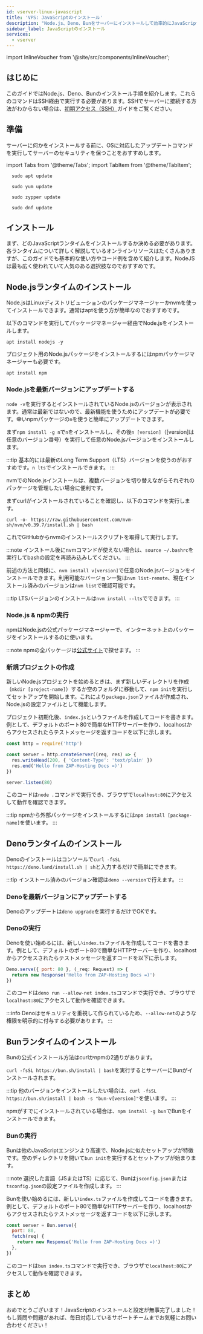 ```yaml
---
id: vserver-linux-javascript
title: 'VPS: JavaScriptのインストール'
description: "Node.js、Deno、Bunをサーバーにインストールして効率的にJavaScriptランタイムを管理する方法を発見しよう → 今すぐ詳しく見る"
sidebar_label: JavaScriptのインストール
services:
  - vserver
---
```


import InlineVoucher from '@site/src/components/InlineVoucher';

## はじめに

このガイドではNode.js、Deno、Bunのインストール手順を紹介します。これらのコマンドはSSH経由で実行する必要があります。SSHでサーバーに接続する方法がわからない場合は、[初期アクセス（SSH）](vserver-linux-ssh.md)ガイドをご覧ください。

<InlineVoucher />

## 準備

サーバーに何かをインストールする前に、OSに対応したアップデートコマンドを実行してサーバーのセキュリティを保つことをおすすめします。

import Tabs from '@theme/Tabs';
import TabItem from '@theme/TabItem';

<Tabs>
<TabItem value="ubuntu-debian" label="Ubuntu & Debian" default>

```
  sudo apt update
```

</TabItem>
<TabItem value="centos" label="CentOS">

```
  sudo yum update
```

</TabItem>
<TabItem value="opensuse" label="OpenSUSE">

```
  sudo zypper update
```

</TabItem>
<TabItem value="fedora" label="Fedora">

```
  sudo dnf update
```

</TabItem>
</Tabs>

## インストール

まず、どのJavaScriptランタイムをインストールするか決める必要があります。各ランタイムについて詳しく解説しているオンラインリソースはたくさんありますが、このガイドでも基本的な使い方やコード例を含めて紹介します。NodeJSは最も広く使われていて人気のある選択肢なのでおすすめです。

<Tabs>
<TabItem value="NodeJS Runtime" label="NodeJS" default>

## Node.jsランタイムのインストール

Node.jsはLinuxディストリビューションのパッケージマネージャーかnvmを使ってインストールできます。通常はaptを使う方が簡単なのでおすすめです。

<Tabs>
<TabItem value="apt" label="パッケージマネージャー" default>

以下のコマンドを実行してパッケージマネージャー経由でNode.jsをインストールします。

```
apt install nodejs -y
```

プロジェクト用のNode.jsパッケージをインストールするにはnpmパッケージマネージャーも必要です。

```
apt install npm
```

### Node.jsを最新バージョンにアップデートする

`node -v`を実行するとインストールされているNode.jsのバージョンが表示されます。通常は最新ではないので、最新機能を使うためにアップデートが必要です。幸いnpmパッケージの`n`を使うと簡単にアップデートできます。

まず`npm install -g n`で`n`をインストールし、その後`n [version]`（[version]は任意のバージョン番号）を実行して任意のNode.jsバージョンをインストールします。

:::tip
基本的には最新のLong Term Support（LTS）バージョンを使うのがおすすめです。`n lts`でインストールできます。
:::

</TabItem>
<TabItem value="nvm" label="nvm">

nvmでのNode.jsインストールは、複数バージョンを切り替えながらそれぞれのパッケージを管理したい場合に便利です。

まずcurlがインストールされていることを確認し、以下のコマンドを実行します。

```
curl -o- https://raw.githubusercontent.com/nvm-sh/nvm/v0.39.7/install.sh | bash
```

これでGitHubからnvmのインストールスクリプトを取得して実行します。

:::note
インストール後にnvmコマンドが使えない場合は、`source ~/.bashrc`を実行してbashの設定を再読み込みしてください。
:::

前述の方法と同様に、`nvm install v[version]`で任意のNode.jsバージョンをインストールできます。利用可能なバージョン一覧は`nvm list-remote`、現在インストール済みのバージョンは`nvm list`で確認可能です。

:::tip
LTSバージョンのインストールは`nvm install --lts`でできます。
:::

</TabItem>
</Tabs>

### Node.js & npmの実行

npmはNode.jsの公式パッケージマネージャーで、インターネット上のパッケージをインストールするのに使います。

:::note
npmの全パッケージは[公式サイト](https://www.npmjs.com/)で探せます。
:::

### 新規プロジェクトの作成

新しいNode.jsプロジェクトを始めるときは、まず新しいディレクトリを作成（`mkdir [project-name]`）するか空のフォルダに移動して、`npm init`を実行してセットアップを開始します。これにより`package.json`ファイルが作成され、Node.jsの設定ファイルとして機能します。

プロジェクト初期化後、`index.js`というファイルを作成してコードを書きます。例として、デフォルトのポート80で簡単なHTTPサーバーを作り、localhostからアクセスされたらテストメッセージを返すコードを以下に示します。

```js
const http = require('http')

const server = http.createServer((req, res) => {
  res.writeHead(200, { 'Content-Type': 'text/plain' })
  res.end('Hello from ZAP-Hosting Docs =)')
})

server.listen(80)
```

このコードは`node .`コマンドで実行でき、ブラウザで`localhost:80`にアクセスして動作を確認できます。

:::tip
npmから外部パッケージをインストールするには`npm install [package-name]`を使います。
:::

</TabItem>

<TabItem value="Deno Runtime" label="Deno" default>

## Denoランタイムのインストール

Denoのインストールはコンソールで`curl -fsSL https://deno.land/install.sh | sh`と入力するだけで簡単にできます。

:::tip
インストール済みのバージョン確認は`deno --version`で行えます。
:::

### Denoを最新バージョンにアップデートする

Denoのアップデートは`deno upgrade`を実行するだけでOKです。

### Denoの実行

Denoを使い始めるには、新しい`index.ts`ファイルを作成してコードを書きます。例として、デフォルトのポート80で簡単なHTTPサーバーを作り、localhostからアクセスされたらテストメッセージを返すコードを以下に示します。

```js
Deno.serve({ port: 80 }, (_req: Request) => {
  return new Response('Hello from ZAP-Hosting Docs =)')
})
```

このコードは`deno run --allow-net index.ts`コマンドで実行でき、ブラウザで`localhost:80`にアクセスして動作を確認できます。

:::info
Denoはセキュリティを重視して作られているため、`--allow-net`のような権限を明示的に付与する必要があります。
:::

</TabItem>

<TabItem value="Bun Runtime" label="Bun" default>

## Bunランタイムのインストール

Bunの公式インストール方法はcurlかnpmの2通りがあります。

<Tabs>
<TabItem value="curl" label="curl" default>

`curl -fsSL https://bun.sh/install | bash`を実行するとサーバーにBunがインストールされます。

:::tip
他のバージョンをインストールしたい場合は、`curl -fsSL https://bun.sh/install | bash -s "bun-v[version]"`を使います。
:::

</TabItem>
<TabItem value="npm" label="npm">

npmがすでにインストールされている場合は、`npm install -g bun`でBunをインストールできます。

</TabItem>
</Tabs>

### Bunの実行

Bunは他のJavaScriptエンジンより高速で、Node.jsに似たセットアップが特徴です。空のディレクトリを開いて`bun init`を実行するとセットアップが始まります。

:::note
選択した言語（JSまたはTS）に応じて、Bunは`jsconfig.json`または`tsconfig.json`の設定ファイルを作成します。
:::

Bunを使い始めるには、新しい`index.ts`ファイルを作成してコードを書きます。例として、デフォルトのポート80で簡単なHTTPサーバーを作り、localhostからアクセスされたらテストメッセージを返すコードを以下に示します。

```js
const server = Bun.serve({
  port: 80,
  fetch(req) {
    return new Response('Hello from ZAP-Hosting Docs =)')
  },
})
```

このコードは`bun index.ts`コマンドで実行でき、ブラウザで`localhost:80`にアクセスして動作を確認できます。

</TabItem>
</Tabs>


## まとめ

おめでとうございます！JavaScriptのインストールと設定が無事完了しました！もし質問や問題があれば、毎日対応しているサポートチームまでお気軽にお問い合わせください！

<InlineVoucher />